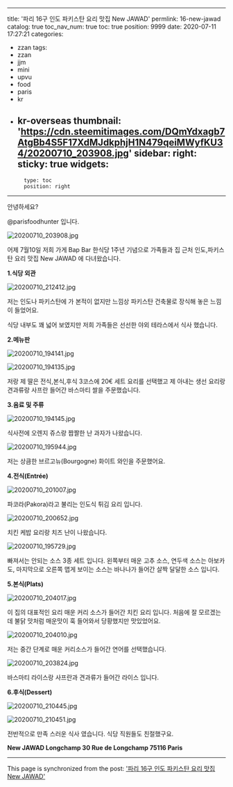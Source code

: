 
---
title: '파리 16구 인도 파키스탄 요리 맛집 New JAWAD'
permlink: 16-new-jawad
catalog: true
toc_nav_num: true
toc: true
position: 9999
date: 2020-07-11 17:27:21
categories:
- zzan
tags:
- zzan
- jjm
- mini
- upvu
- food
- paris
- kr
- kr-overseas
thumbnail: 'https://cdn.steemitimages.com/DQmYdxagb7AtgBb4S5F17XdMJdkphjH1N479qeiMWyfKU34/20200710_203908.jpg'
sidebar:
    right:
        sticky: true
widgets:
    -
        type: toc
        position: right
---


안녕하세요?

@parisfoodhunter 입니다. 

![20200710_203908.jpg](https://cdn.steemitimages.com/DQmYdxagb7AtgBb4S5F17XdMJdkphjH1N479qeiMWyfKU34/20200710_203908.jpg)

어제 7월10일 저희 가게 Bap Bar 한식당 1주년 기념으로 가족들과 집 근처 인도,파키스탄 요리 맛집
New JAWAD 에 다녀왔습니다. 

**1.식당 외관**

![20200710_212412.jpg](https://cdn.steemitimages.com/DQmVPr3c5EWwHjJekEfQzYd44krr7wztD4pehSbTKLWG1bm/20200710_212412.jpg)

저는 인도나 파키스탄에 가 본적이 없지만 느낌상 파키스탄 건축물로 장식해 놓은 느낌이 들었어요. 

식당 내부도 꽤 넓어 보였지만 저희 가족들은 선선한 야외 테라스에서 식사 했습니다. 

**2.메뉴판**

![20200710_194141.jpg](https://cdn.steemitimages.com/DQmPKPbrRoEJmQ35UBT3Aztx5Re996fQUA2TK8ALVc3vGGw/20200710_194141.jpg)

![20200710_194135.jpg](https://cdn.steemitimages.com/DQmNZwVuat7kSsQK6wXr6qdsAqwUeVDscWJGMW1BxqAXGtt/20200710_194135.jpg)

저랑 제 딸은 전식,본식,후식 3코스에 20€ 세트 요리를 선택했고 제 아내는 생선 요리랑 견과류랑 사프란 들어간 바스마티 쌀을 주문했습니다.

**3.음료 및 주류**

![20200710_194145.jpg](https://cdn.steemitimages.com/DQmUmBG6yQ4iFDyiYrjPTXihdjHgGj5doii2ZU2Ww3nH4nh/20200710_194145.jpg)

식사전에 오렌지 쥬스랑  짭짤한 난 과자가 나왔습니다. 

![20200710_195944.jpg](https://cdn.steemitimages.com/DQmVALLaJphWGrceaUoL62W3x1A2Yhcx2EnKtVmoqDgAUVZ/20200710_195944.jpg)

저는 상큼한 브르고뉴(Bourgogne) 화이트 와인을 주문했어요. 

**4.전식(Entrée)**

![20200710_201007.jpg](https://cdn.steemitimages.com/DQmcoUYNBqe53xMhur9ZSGpT3pECr6hZANwLtx4yGszYcPU/20200710_201007.jpg)

파코라(Pakora)라고 불리는 인도식 튀김 요리 입니다.

![20200710_200652.jpg](https://cdn.steemitimages.com/DQmV5TRCKbUpFBQbxsZeK4dgDdxHc3hdA8w6uhy37SEFJfC/20200710_200652.jpg)

치킨 케밥 요리랑 치즈 난이 나왔습니다. 

![20200710_195729.jpg](https://cdn.steemitimages.com/DQmUaHomrPac1LLbBNQBAGZfkL8kvvmxyjLUhysn9quFi5G/20200710_195729.jpg)

빠져서는 안되는 소스 3종 세트 입니다.
왼쪽부터 매운 고추 소스, 연두색 소스는 아보카도, 마지막으로 오른쪽 맵게 보이는 소스는 바나나가 들어간 살짝 달달한 소스 입니다. 

**5.본식(Plats)**

![20200710_204017.jpg](https://cdn.steemitimages.com/DQmbxHd7hCs4rPME8u52MRiiM3TZoSeqSEySuCe5tKbuyfv/20200710_204017.jpg)

이 집의 대표적인 요리 매운 커리 소스가 들어간 치킨 요리 입니다.  처음에 잘 모르겠는데 불닭 맛처럼 매운맛이 훅 들어와서 당황했지만 맛있었어요. 

![20200710_204010.jpg](https://cdn.steemitimages.com/DQmacUouMAYzoLJnzva7eLFn6HV9CD11U2t3uj587sPFA6L/20200710_204010.jpg)

저는 중간 단계로 매운 커리소스가 들어간 연어를 선택했습니다. 

![20200710_203824.jpg](https://cdn.steemitimages.com/DQmbFiCJzibt1LDsV7yYXqgPNKnJpc6WRgDRwCWdDWkDvq9/20200710_203824.jpg)

바스마티 라이스랑 사프란과 견과류가 들어간 라이스 입니다. 

**6.후식(Dessert)**

![20200710_210445.jpg](https://cdn.steemitimages.com/DQmNb3MaBSdE6cKnUpgiqBTXvWiz7tFyWAqjhDYK36GLrF5/20200710_210445.jpg)

![20200710_210451.jpg](https://cdn.steemitimages.com/DQmap6XyfrWdAZzcQ5ntHVvK5ZQLJbC58kmMn9MAA9bV6yy/20200710_210451.jpg)

전반적으로 만족 스러운 식사 였습니다. 
식당 직원들도 친절했구요.

**New JAWAD Longchamp
30 Rue de Longchamp
75116 Paris**

- - -

This page is synchronized from the post: ['파리 16구 인도 파키스탄 요리 맛집 New JAWAD'](https://steemit.com/@parisfoodhunter/16-new-jawad)

